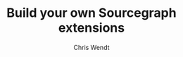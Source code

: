 ---
title: 'Build your own Sourcegraph extensions'
author: 'Chris Wendt'
publishDate: 2018-10-15T11:00-07:00
tags: [
  "blog"
]
slug: extension-authoring
heroImage: //images.ctfassets.net/le3mxztn6yoo/t4Qpcq5kA0AYM24Ws4mOk/4edf5502a936bbec90c262fa00355aed/sourcegraph-mark.png
published: true
---